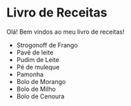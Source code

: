 # Livro de Receitas

Olá! Bem vindos ao meu livro de receitas!

- Strogonoff de Frango
- Pavê de leite
- Pudim de Leite
- Pé de muleque
- Pamonha
- Bolo de Morango
- Bolo de Milho
- Bolo de Cenoura
